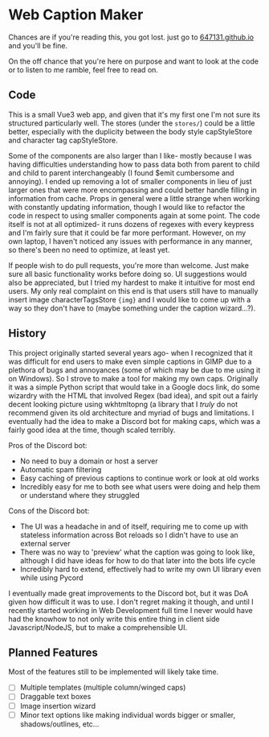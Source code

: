 # Web Caption Maker

Chances are if you're reading this, you got lost. just go to [647131.github.io](https://6474131.github.io/) and you'll
be fine.

On the off chance that you're here on purpose and want to look at the code or to listen to me ramble, feel free to read
on.

## Code

This is a small Vue3 web app, and given that it's my first one I'm not sure its structured particularly well. The
stores (under the `stores/`) could be a little better, especially with the duplicity between the body style capStyleStore and
character tag capStyleStore.

Some of the components are also larger than I like- mostly because I was having difficulties understanding how to pass
data both from parent to child and child to parent interchangeably (I found $emit cumbersome and annoying). I ended up
removing a lot of smaller components in lieu of just larger ones that were more encompassing and could better handle
filling in information from cache. Props in general were a little strange when working with constantly updating
information, though I would like to refactor the code in respect to using smaller components again at some point.
The code itself is not at all optimized- it runs dozens of regexes with every keypress and I'm fairly sure that it could
be far more performant. However, on my own laptop, I haven't noticed any issues with performance in any manner, so
there's been no need to optimize, at least yet.

If people wish to do pull requests, you're more than welcome. Just make sure all basic functionality works before doing
so. UI suggestions would also be appreciated, but I tried my hardest to make it intuitive for most end users. My only
real complaint on this end is that users still have to manually insert image characterTagsStore `{img}` and I would like to
come up
with a way so they don't have to (maybe something under the caption wizard...?).

## History

This project originally started several years ago- when I recognized that it was difficult for end users to make even
simple captions in GIMP due to a plethora of bugs and annoyances (some of which may be due to me using it on Windows).
So I strove to make a tool for making my own caps. Originally it was a simple Python script that would take in a Google
docs link, do some wizardry with the HTML that involved Regex (bad idea), and spit out a fairly decent looking picture
using wkhtmltopng (a library that I *truly* do not recommend given its old architecture and myriad of bugs and
limitations. I eventually had the idea to make a Discord bot for making caps, which was a fairly good idea at the time,
though scaled terribly.

Pros of the Discord bot:

- No need to buy a domain or host a server
- Automatic spam filtering
- Easy caching of previous captions to continue work or look at old works
- Incredibly easy for me to both see what users were doing and help them or understand where they struggled

Cons of the Discord bot:

- The UI was a headache in and of itself, requiring me to come up with stateless information across Bot reloads so I
  didn't have to use an external server
- There was no way to 'preview' what the caption was going to look like, although I did have ideas for how to do that
  later into the bots life cycle
- Incredibly hard to extend, effectively had to write my own UI library even while using Pycord

I eventually made great improvements to the Discord bot, but it was DoA given how difficult it was to use. I don't
regret making it though, and until I recently started working in Web Development full time I never would have had the
knowhow to not only write this entire thing in client side Javascript/NodeJS, but to make a comprehensible UI.

## Planned Features

Most of the features still to be implemented will likely take time.

- [ ] Multiple templates (multiple column/winged caps)
- [ ] Draggable text boxes
- [ ] Image insertion wizard
- [ ] Minor text options like making individual words bigger or smaller, shadows/outlines, etc...